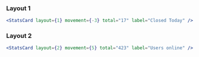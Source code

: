 ### Layout 1

```jsx
<StatsCard layout={1} movement={-3} total="17" label="Closed Today" />
```

### Layout 2

```jsx
<StatsCard layout={2} movement={5} total="423" label="Users online" />
```
